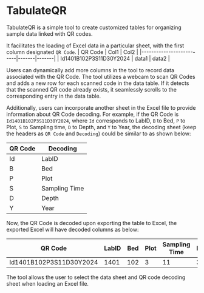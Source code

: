 
# TabulateQR

TabulateQR is a simple tool to create customized tables for organizing sample data linked with QR codes. 

It facilitates the loading of Excel data in a particular sheet, with the first column designated `QR Code`.
| QR Code                  | Col1  | Col2  |
|--------------------------|-------|-------|
| Id1401B102P3S11D30Y2024  | data1 | data2 |

Users can dynamically add more columns in the tool to record data associated with the QR Code. The tool utilizes a webcam to scan QR Codes and adds a new row for each scanned code in the data table. If it detects that the scanned QR code already exists, it seamlessly scrolls to the corresponding entry in the data table.

Additionally, users can incorporate another sheet in the Excel file to provide information about QR Code decoding. For example, if the QR Code is `Id1401B102P3S11D30Y2024`, where `Id` corresponds to LabID, `B` to Bed, `P` to Plot, `S` to Sampling time, `D` to Depth, and `Y` to Year, the decoding sheet (keep the headers as `QR Code` and `Decoding`) could be similar to as shown below:

| QR Code | Decoding        |
|---------|-----------------|
| Id      | LabID           |
| B       | Bed             |
| P       | Plot            |
| S       | Sampling Time   |
| D       | Depth           |
| Y       | Year            |

Now, the QR Code is decoded upon exporting the table to Excel, the exported Excel will have decoded columns as below:

| QR Code                  | LabID | Bed | Plot | Sampling Time | Depth | Year | Col1  | Col2  |
|--------------------------|-------|-----|------|---------------|-------|------|-------|-------|
| Id1401B102P3S11D30Y2024  | 1401  | 102 | 3    | 11            | 30    | 2024 | data1 | data2 |

The tool allows the user to select the data sheet and QR code decoding sheet when loading an Excel file.
